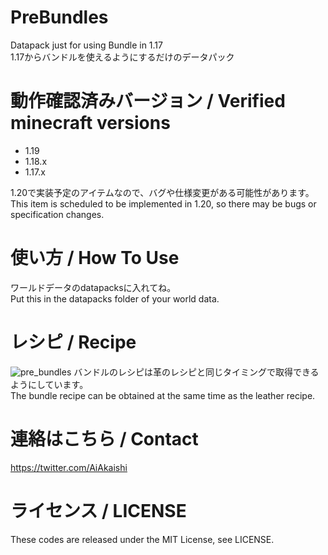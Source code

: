 # PreBundles
Datapack just for using Bundle in 1.17  
1.17からバンドルを使えるようにするだけのデータパック

# 動作確認済みバージョン / Verified minecraft versions

- 1.19
- 1.18.x
- 1.17.x

1.20で実装予定のアイテムなので、バグや仕様変更がある可能性があります。  
This item is scheduled to be implemented in 1.20, so there may be bugs or specification changes.

# 使い方 / How To Use

ワールドデータのdatapacksに入れてね。  
Put this in the datapacks folder of your world data.

# レシピ / Recipe

![pre_bundles](https://user-images.githubusercontent.com/39216832/120884480-6cb43500-c61e-11eb-8d0b-5d58e8d69d5e.png)
バンドルのレシピは革のレシピと同じタイミングで取得できるようにしています。  
The bundle recipe can be obtained at the same time as the leather recipe.

# 連絡はこちら / Contact

https://twitter.com/AiAkaishi

# ライセンス / LICENSE

These codes are released under the MIT License, see LICENSE.
